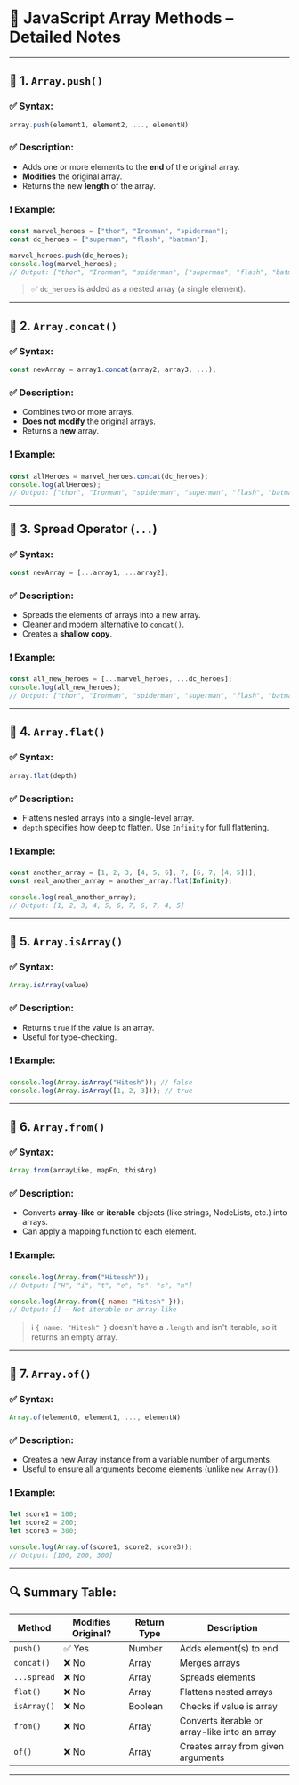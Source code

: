 

# 🧠 JavaScript Array Methods – Detailed Notes

---

## 📌 1. `Array.push()`

### ✅ Syntax:
```js
array.push(element1, element2, ..., elementN)
```

### ✅ Description:
- Adds one or more elements to the **end** of the original array.
- **Modifies** the original array.
- Returns the new **length** of the array.

### ❗ Example:
```js
const marvel_heroes = ["thor", "Ironman", "spiderman"];
const dc_heroes = ["superman", "flash", "batman"];

marvel_heroes.push(dc_heroes);
console.log(marvel_heroes);
// Output: ["thor", "Ironman", "spiderman", ["superman", "flash", "batman"]]
```

> ✅ `dc_heroes` is added as a nested array (a single element).

---

## 📌 2. `Array.concat()`

### ✅ Syntax:
```js
const newArray = array1.concat(array2, array3, ...);
```

### ✅ Description:
- Combines two or more arrays.
- **Does not modify** the original arrays.
- Returns a **new** array.

### ❗ Example:
```js
const allHeroes = marvel_heroes.concat(dc_heroes);
console.log(allHeroes);
// Output: ["thor", "Ironman", "spiderman", "superman", "flash", "batman"]
```

---

## 📌 3. Spread Operator (`...`)

### ✅ Syntax:
```js
const newArray = [...array1, ...array2];
```

### ✅ Description:
- Spreads the elements of arrays into a new array.
- Cleaner and modern alternative to `concat()`.
- Creates a **shallow copy**.

### ❗ Example:
```js
const all_new_heroes = [...marvel_heroes, ...dc_heroes];
console.log(all_new_heroes);
// Output: ["thor", "Ironman", "spiderman", "superman", "flash", "batman"]
```

---

## 📌 4. `Array.flat()`

### ✅ Syntax:
```js
array.flat(depth)
```

### ✅ Description:
- Flattens nested arrays into a single-level array.
- `depth` specifies how deep to flatten. Use `Infinity` for full flattening.

### ❗ Example:
```js
const another_array = [1, 2, 3, [4, 5, 6], 7, [6, 7, [4, 5]]];
const real_another_array = another_array.flat(Infinity);

console.log(real_another_array);
// Output: [1, 2, 3, 4, 5, 6, 7, 6, 7, 4, 5]
```

---

## 📌 5. `Array.isArray()`

### ✅ Syntax:
```js
Array.isArray(value)
```

### ✅ Description:
- Returns `true` if the value is an array.
- Useful for type-checking.

### ❗ Example:
```js
console.log(Array.isArray("Hitesh")); // false
console.log(Array.isArray([1, 2, 3])); // true
```

---

## 📌 6. `Array.from()`

### ✅ Syntax:
```js
Array.from(arrayLike, mapFn, thisArg)
```

### ✅ Description:
- Converts **array-like** or **iterable** objects (like strings, NodeLists, etc.) into arrays.
- Can apply a mapping function to each element.

### ❗ Example:
```js
console.log(Array.from("Hitessh"));
// Output: ["H", "i", "t", "e", "s", "s", "h"]

console.log(Array.from({ name: "Hitesh" }));
// Output: [] — Not iterable or array-like
```

> ℹ️ `{ name: "Hitesh" }` doesn't have a `.length` and isn't iterable, so it returns an empty array.

---

## 📌 7. `Array.of()`

### ✅ Syntax:
```js
Array.of(element0, element1, ..., elementN)
```

### ✅ Description:
- Creates a new Array instance from a variable number of arguments.
- Useful to ensure all arguments become elements (unlike `new Array()`).

### ❗ Example:
```js
let score1 = 100;
let score2 = 200;
let score3 = 300;

console.log(Array.of(score1, score2, score3));
// Output: [100, 200, 300]
```

---

## 🔍 Summary Table:

| Method           | Modifies Original? | Return Type | Description                                       |
|------------------|--------------------|-------------|---------------------------------------------------|
| `push()`         | ✅ Yes             | Number      | Adds element(s) to end                            |
| `concat()`       | ❌ No              | Array       | Merges arrays                                     |
| `...spread`      | ❌ No              | Array       | Spreads elements                                  |
| `flat()`         | ❌ No              | Array       | Flattens nested arrays                            |
| `isArray()`      | ❌ No              | Boolean     | Checks if value is array                          |
| `from()`         | ❌ No              | Array       | Converts iterable or array-like into an array     |
| `of()`           | ❌ No              | Array       | Creates array from given arguments                |

---